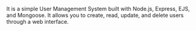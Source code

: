 It is a simple User Management System built with Node.js, Express, EJS, and Mongoose. It allows you to create, read, update, and delete users through a web interface.